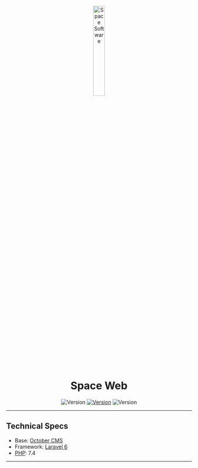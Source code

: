 <p align="center">
	<a href="https://space-software.com/">
    <img src="https://raw.githubusercontent.com/SpaceSoftwareDev/.github/main/.assets/logo.png" alt="Space Software" width="25%" height="25%" />
	</a>
</p>
<h1 align="center">Space Web</h1>

<p align="center">
    <img src="https://img.shields.io/badge/Version-1.0.0-blue?style=for-the-badge" alt="Version" />
    <a href="https://ionicframework.com"><img src="https://img.shields.io/badge/Made%20with-October_CMS-db6a26.svg?style=for-the-badge&logo=laravel" alt="Version" /></a>
	<img src="https://img.shields.io/badge/Status-WIP-yellow?style=for-the-badge&logo=github" alt="Version" />
</p>

----------------------------------------------------------

## Technical Specs

- Base: [October CMS](https://octobercms.com/)
- Framework: [Laravel 6](https://laravel.com/)
- [PHP](https://www.php.net/): 7.4

----------------------------------------------------------
